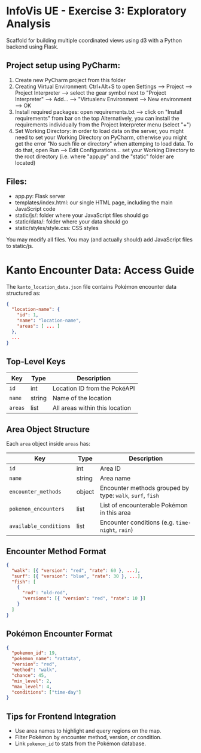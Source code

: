 # InfoVis UE - Exercise 3: Exploratory Analysis

Scaffold for building multiple coordinated views using d3 with a Python backend using Flask.

## Project setup using PyCharm:


1. Create new PyCharm project from this folder
2. Creating Virtual Environment:
Ctrl+Alt+S to open Settings
--> Project
--> Project Interpreter
--> select the gear symbol next to "Project Interpreter"
--> Add...
--> "Virtualenv Environment
--> New environment
--> OK
3. Install required packages:
open requirements.txt
--> click on "Install requirements" from bar on the top
Alternatively, you can install the requirements individually from the Project Interpreter menu (select "+")
4. Set Working Directory:
in order to load data on the server, you might need to set your Working Directory on PyCharm, otherwise you might get
the error "No such file or directory" when attemping to load data.
To do that, open Run
--> Edit Configurations...
set your Working Directory to the root directory (i.e. where "app.py" and the "static" folder are located)


## Files:

* app.py: Flask server
* templates/index.html: our single HTML page, including the main JavaScript code
* static/js/: folder where your JavaScript files should go
* static/data/: folder where your data should go
* static/styles/style.css: CSS styles

You may modify all files. You may (and actually should) add JavaScript files to static/js.



# Kanto Encounter Data: Access Guide

The `kanto_location_data.json` file contains Pokémon encounter data structured as:

```json
{
  "location-name": {
    "id": 1,
    "name": "location-name",
    "areas": [ ... ]
  },
  ...
}
```

## Top-Level Keys

| Key            | Type   | Description                                  |
|----------------|--------|----------------------------------------------|
| `id`           | int    | Location ID from the PokéAPI                 |
| `name`         | string | Name of the location                         |
| `areas`        | list   | All areas within this location               |

## Area Object Structure

Each `area` object inside `areas` has:

| Key                  | Type   | Description |
|----------------------|--------|-------------|
| `id`                 | int    | Area ID     |
| `name`               | string | Area name   |
| `encounter_methods`  | object | Encounter methods grouped by type: `walk`, `surf`, `fish` |
| `pokemon_encounters` | list   | List of encounterable Pokémon in this area |
| `available_conditions` | list | Encounter conditions (e.g. `time-night`, `rain`) |

## Encounter Method Format

```json
{
  "walk": [{ "version": "red", "rate": 60 }, ...],
  "surf": [{ "version": "blue", "rate": 30 }, ...],
  "fish": [
    {
      "rod": "old-rod",
      "versions": [{ "version": "red", "rate": 10 }]
    }
  ]
}
```

## Pokémon Encounter Format

```json
{
  "pokemon_id": 19,
  "pokemon_name": "rattata",
  "version": "red",
  "method": "walk",
  "chance": 45,
  "min_level": 2,
  "max_level": 4,
  "conditions": ["time-day"]
}
```

## Tips for Frontend Integration

- Use area names to highlight and query regions on the map.
- Filter Pokémon by encounter method, version, or condition.
- Link `pokemon_id` to stats from the Pokémon database.
